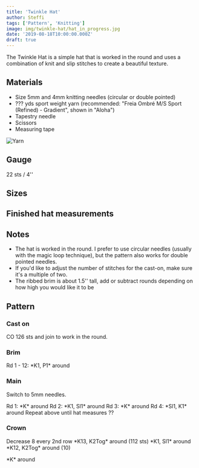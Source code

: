 ```yaml
---
title: 'Twinkle Hat'
author: Steffi
tags: ['Pattern', 'Knitting']
image: img/twinkle-hat/hat_in_progress.jpg
date: '2019-08-18T10:00:00.000Z'
draft: true
---
```


The Twinkle Hat is a simple hat that is worked in the round and uses a combination of knit and slip stitches to create a beautiful texture.

## Materials

- Size 5mm and 4mm knitting needles (circular or double pointed)
- ??? yds sport weight yarn (recommended: "Freia Ombré M/S Sport (Refined) - Gradient", shown in "Aloha")
- Tapestry needle
- Scissors
- Measuring tape

![Yarn](img/twinkle-hat/freia_yarn.png)

## Gauge

22 sts / 4''

## Sizes

## Finished hat measurements

## Notes

- The hat is worked in the round. I prefer to use circular needles (usually with the magic loop technique), but the pattern also works for double pointed needles.
- If you'd like to adjust the number of stitches for the cast-on, make sure it's a multiple of two.
- The ribbed brim is about 1.5'' tall, add or subtract rounds depending on how high you would like it to be

## Pattern

### Cast on

CO 126 sts and join to work in the round.

### Brim

Rd 1 - 12: \*K1, P1\* around

### Main

Switch to 5mm needles.

Rd 1: \*K\* around
Rd 2: \*K1, Sl1\* around
Rd 3: \*K\* around
Rd 4: \*Sl1, K1\* around
Repeat above until hat measures ??

### Crown

Decrease 8 every 2nd row
\*K13, K2Tog\* around (112 sts)
\*K1, Sl1\* around
\*K12, K2Tog\* around (10)

\*K\* around
